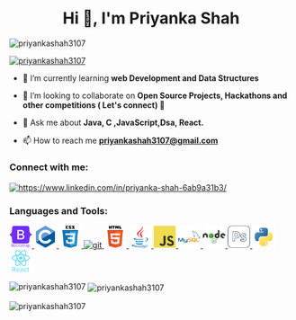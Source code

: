 <h1 align="center">Hi 👋, I'm Priyanka Shah</h1>
<!-- <h3 align="center">"I am a Recent Graduated of Technology student with a passion for learning and exploring new technologies. Additionally, I hold a keen interest in cosmology."</h3> -->
<p align="left"> <img src="https://komarev.com/ghpvc/?username=priyankashah3107&label=Profile%20views&color=0e75b6&style=flat" alt="priyankashah3107" /> </p>

 <p align="left"> <a href="https://github.com/ryo-ma/github-profile-trophy"><img src="https://github-profile-trophy.vercel.app/?username=priyankashah3107" alt="priyankashah3107" /></a> </p> 

 <!-- <p align="left"> <a href="https://twitter.com/priyankashah317" target="blank"><img src="https://img.shields.io/twitter/follow/priyankashah317?logo=twitter&style=for-the-badge" alt="priyankashah317" /></a> </p> -->

- 🌱 I’m currently learning **web Development and Data Structures**

- 👯 I’m looking to collaborate on **Open Source Projects, Hackathons and other competitions ( Let's connect) 🤗**

- 💬 Ask me about **Java, C ,JavaScript,Dsa, React.**

- 📫 How to reach me **priyankashah3107@gmail.com**

<h3 align="left">Connect with me:</h3>
<p align="left">
<!--  <a href="https://twitter.com/priyankashah317" target="blank"><img align="center" src="https://raw.githubusercontent.com/rahuldkjain/github-profile-readme-generator/master/src/images/icons/Social/twitter.svg" alt="priyankashah317" height="30" width="40" /></a> -->
<a href="https://www.linkedin.com/in/priyanka-shah-6ab9a31b3/" target="blank"><img align="center" src="https://raw.githubusercontent.com/rahuldkjain/github-profile-readme-generator/master/src/images/icons/Social/linked-in-alt.svg" alt="https://www.linkedin.com/in/priyanka-shah-6ab9a31b3/" height="30" width="40" /></a>
<!-- <a href="https://www.leetcode.com/priyankashah317" target="blank"><img align="center" src="https://raw.githubusercontent.com/rahuldkjain/github-profile-readme-generator/master/src/images/icons/Social/leet-code.svg" alt="priyankashah317" height="30" width="40" /></a> -->
</p>

<h3 align="left">Languages and Tools:</h3>
<p align="left"> <a href="https://getbootstrap.com" target="_blank" rel="noreferrer"> <img src="https://raw.githubusercontent.com/devicons/devicon/master/icons/bootstrap/bootstrap-plain-wordmark.svg" alt="bootstrap" width="40" height="40"/> </a> <a href="https://www.cprogramming.com/" target="_blank" rel="noreferrer"> <img src="https://raw.githubusercontent.com/devicons/devicon/master/icons/c/c-original.svg" alt="c" width="40" height="40"/> </a> <a href="https://www.w3schools.com/css/" target="_blank" rel="noreferrer"> <img src="https://raw.githubusercontent.com/devicons/devicon/master/icons/css3/css3-original-wordmark.svg" alt="css3" width="40" height="40"/> </a> <a href="https://git-scm.com/" target="_blank" rel="noreferrer"> <img src="https://www.vectorlogo.zone/logos/git-scm/git-scm-icon.svg" alt="git" width="40" height="40"/> </a> <a href="https://www.w3.org/html/" target="_blank" rel="noreferrer"> <img src="https://raw.githubusercontent.com/devicons/devicon/master/icons/html5/html5-original-wordmark.svg" alt="html5" width="40" height="40"/> </a> <a href="https://www.java.com" target="_blank" rel="noreferrer"> <img src="https://raw.githubusercontent.com/devicons/devicon/master/icons/java/java-original.svg" alt="java" width="40" height="40"/> </a> <a href="https://developer.mozilla.org/en-US/docs/Web/JavaScript" target="_blank" rel="noreferrer"> <img src="https://raw.githubusercontent.com/devicons/devicon/master/icons/javascript/javascript-original.svg" alt="javascript" width="40" height="40"/> </a> <a href="https://www.mysql.com/" target="_blank" rel="noreferrer"> <img src="https://raw.githubusercontent.com/devicons/devicon/master/icons/mysql/mysql-original-wordmark.svg" alt="mysql" width="40" height="40"/> </a> <a href="https://nodejs.org" target="_blank" rel="noreferrer"> <img src="https://raw.githubusercontent.com/devicons/devicon/master/icons/nodejs/nodejs-original-wordmark.svg" alt="nodejs" width="40" height="40"/> </a> <a href="https://www.photoshop.com/en" target="_blank" rel="noreferrer"> <img src="https://raw.githubusercontent.com/devicons/devicon/master/icons/photoshop/photoshop-line.svg" alt="photoshop" width="40" height="40"/> </a> <a href="https://www.python.org" target="_blank" rel="noreferrer"> <img src="https://raw.githubusercontent.com/devicons/devicon/master/icons/python/python-original.svg" alt="python" width="40" height="40"/> </a> <a href="https://reactjs.org/" target="_blank" rel="noreferrer"> <img src="https://raw.githubusercontent.com/devicons/devicon/master/icons/react/react-original-wordmark.svg" alt="react" width="40" height="40"/> </a> </p>

<p><img align="left" src="https://github-readme-stats.vercel.app/api/top-langs?username=priyankashah3107&show_icons=true&locale=en&layout=compact" alt="priyankashah3107" /></p>

<p>&nbsp;<img align="center" src="https://github-readme-stats.vercel.app/api?username=priyankashah3107&show_icons=true&locale=en" alt="priyankashah3107" /></p>

<p><img align="center" src="https://github-readme-streak-stats.herokuapp.com/?user=priyankashah3107&" alt="priyankashah3107" /></p>
